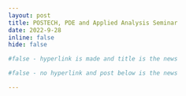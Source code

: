 ```yaml
---
layout: post
title: POSTECH, PDE and Applied Analysis Seminar
date: 2022-9-28
inline: false
hide: false

#false - hyperlink is made and title is the news

#false - no hyperlink and post below is the news

---
```

<!-- cmd + / : comments the whole line-->

<!--- (# https://alshedivat.github.io/al-folio/blog/2015/math/)
---> 